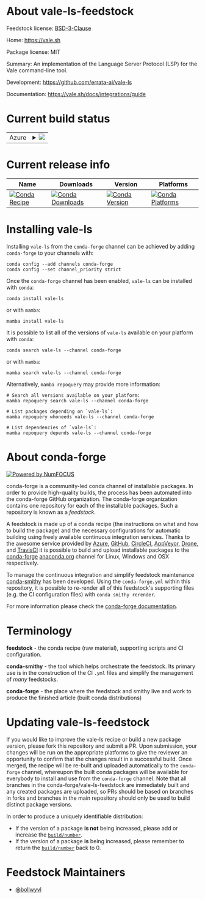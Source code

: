 About vale-ls-feedstock
=======================

Feedstock license: [BSD-3-Clause](https://github.com/conda-forge/vale-ls-feedstock/blob/main/LICENSE.txt)

Home: https://vale.sh

Package license: MIT

Summary: An implementation of the Language Server Protocol (LSP) for the Vale command-line tool.

Development: https://github.com/errata-ai/vale-ls

Documentation: https://vale.sh/docs/integrations/guide

Current build status
====================


<table>
    
  <tr>
    <td>Azure</td>
    <td>
      <details>
        <summary>
          <a href="https://dev.azure.com/conda-forge/feedstock-builds/_build/latest?definitionId=21260&branchName=main">
            <img src="https://dev.azure.com/conda-forge/feedstock-builds/_apis/build/status/vale-ls-feedstock?branchName=main">
          </a>
        </summary>
        <table>
          <thead><tr><th>Variant</th><th>Status</th></tr></thead>
          <tbody><tr>
              <td>linux_64</td>
              <td>
                <a href="https://dev.azure.com/conda-forge/feedstock-builds/_build/latest?definitionId=21260&branchName=main">
                  <img src="https://dev.azure.com/conda-forge/feedstock-builds/_apis/build/status/vale-ls-feedstock?branchName=main&jobName=linux&configuration=linux%20linux_64_" alt="variant">
                </a>
              </td>
            </tr><tr>
              <td>osx_64</td>
              <td>
                <a href="https://dev.azure.com/conda-forge/feedstock-builds/_build/latest?definitionId=21260&branchName=main">
                  <img src="https://dev.azure.com/conda-forge/feedstock-builds/_apis/build/status/vale-ls-feedstock?branchName=main&jobName=osx&configuration=osx%20osx_64_" alt="variant">
                </a>
              </td>
            </tr><tr>
              <td>osx_arm64</td>
              <td>
                <a href="https://dev.azure.com/conda-forge/feedstock-builds/_build/latest?definitionId=21260&branchName=main">
                  <img src="https://dev.azure.com/conda-forge/feedstock-builds/_apis/build/status/vale-ls-feedstock?branchName=main&jobName=osx&configuration=osx%20osx_arm64_" alt="variant">
                </a>
              </td>
            </tr><tr>
              <td>win_64</td>
              <td>
                <a href="https://dev.azure.com/conda-forge/feedstock-builds/_build/latest?definitionId=21260&branchName=main">
                  <img src="https://dev.azure.com/conda-forge/feedstock-builds/_apis/build/status/vale-ls-feedstock?branchName=main&jobName=win&configuration=win%20win_64_" alt="variant">
                </a>
              </td>
            </tr>
          </tbody>
        </table>
      </details>
    </td>
  </tr>
</table>

Current release info
====================

| Name | Downloads | Version | Platforms |
| --- | --- | --- | --- |
| [![Conda Recipe](https://img.shields.io/badge/recipe-vale--ls-green.svg)](https://anaconda.org/conda-forge/vale-ls) | [![Conda Downloads](https://img.shields.io/conda/dn/conda-forge/vale-ls.svg)](https://anaconda.org/conda-forge/vale-ls) | [![Conda Version](https://img.shields.io/conda/vn/conda-forge/vale-ls.svg)](https://anaconda.org/conda-forge/vale-ls) | [![Conda Platforms](https://img.shields.io/conda/pn/conda-forge/vale-ls.svg)](https://anaconda.org/conda-forge/vale-ls) |

Installing vale-ls
==================

Installing `vale-ls` from the `conda-forge` channel can be achieved by adding `conda-forge` to your channels with:

```
conda config --add channels conda-forge
conda config --set channel_priority strict
```

Once the `conda-forge` channel has been enabled, `vale-ls` can be installed with `conda`:

```
conda install vale-ls
```

or with `mamba`:

```
mamba install vale-ls
```

It is possible to list all of the versions of `vale-ls` available on your platform with `conda`:

```
conda search vale-ls --channel conda-forge
```

or with `mamba`:

```
mamba search vale-ls --channel conda-forge
```

Alternatively, `mamba repoquery` may provide more information:

```
# Search all versions available on your platform:
mamba repoquery search vale-ls --channel conda-forge

# List packages depending on `vale-ls`:
mamba repoquery whoneeds vale-ls --channel conda-forge

# List dependencies of `vale-ls`:
mamba repoquery depends vale-ls --channel conda-forge
```


About conda-forge
=================

[![Powered by
NumFOCUS](https://img.shields.io/badge/powered%20by-NumFOCUS-orange.svg?style=flat&colorA=E1523D&colorB=007D8A)](https://numfocus.org)

conda-forge is a community-led conda channel of installable packages.
In order to provide high-quality builds, the process has been automated into the
conda-forge GitHub organization. The conda-forge organization contains one repository
for each of the installable packages. Such a repository is known as a *feedstock*.

A feedstock is made up of a conda recipe (the instructions on what and how to build
the package) and the necessary configurations for automatic building using freely
available continuous integration services. Thanks to the awesome service provided by
[Azure](https://azure.microsoft.com/en-us/services/devops/), [GitHub](https://github.com/),
[CircleCI](https://circleci.com/), [AppVeyor](https://www.appveyor.com/),
[Drone](https://cloud.drone.io/welcome), and [TravisCI](https://travis-ci.com/)
it is possible to build and upload installable packages to the
[conda-forge](https://anaconda.org/conda-forge) [anaconda.org](https://anaconda.org/)
channel for Linux, Windows and OSX respectively.

To manage the continuous integration and simplify feedstock maintenance
[conda-smithy](https://github.com/conda-forge/conda-smithy) has been developed.
Using the ``conda-forge.yml`` within this repository, it is possible to re-render all of
this feedstock's supporting files (e.g. the CI configuration files) with ``conda smithy rerender``.

For more information please check the [conda-forge documentation](https://conda-forge.org/docs/).

Terminology
===========

**feedstock** - the conda recipe (raw material), supporting scripts and CI configuration.

**conda-smithy** - the tool which helps orchestrate the feedstock.
                   Its primary use is in the construction of the CI ``.yml`` files
                   and simplify the management of *many* feedstocks.

**conda-forge** - the place where the feedstock and smithy live and work to
                  produce the finished article (built conda distributions)


Updating vale-ls-feedstock
==========================

If you would like to improve the vale-ls recipe or build a new
package version, please fork this repository and submit a PR. Upon submission,
your changes will be run on the appropriate platforms to give the reviewer an
opportunity to confirm that the changes result in a successful build. Once
merged, the recipe will be re-built and uploaded automatically to the
`conda-forge` channel, whereupon the built conda packages will be available for
everybody to install and use from the `conda-forge` channel.
Note that all branches in the conda-forge/vale-ls-feedstock are
immediately built and any created packages are uploaded, so PRs should be based
on branches in forks and branches in the main repository should only be used to
build distinct package versions.

In order to produce a uniquely identifiable distribution:
 * If the version of a package **is not** being increased, please add or increase
   the [``build/number``](https://docs.conda.io/projects/conda-build/en/latest/resources/define-metadata.html#build-number-and-string).
 * If the version of a package **is** being increased, please remember to return
   the [``build/number``](https://docs.conda.io/projects/conda-build/en/latest/resources/define-metadata.html#build-number-and-string)
   back to 0.

Feedstock Maintainers
=====================

* [@bollwyvl](https://github.com/bollwyvl/)

